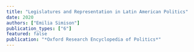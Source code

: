 ```yaml
---
title: "Legislatures and Representation in Latin American Politics"
date: 2020
authors: ["Emilia Simison"]
publication_types: ["6"]
featured: false
publication: "*Oxford Research Encyclopedia of Politics*"
---
```


